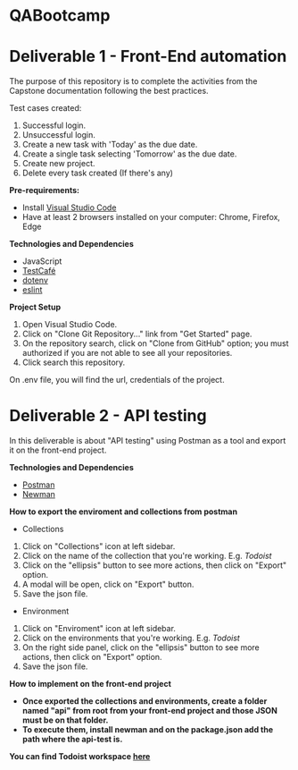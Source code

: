 # QABootcamp
# Deliverable 1 - Front-End automation
The purpose of this repository is to complete the activities from the Capstone documentation following the best practices.

Test cases created:
1. Successful login.
2. Unsuccessful login.
3. Create a new task with 'Today' as the due date.
4. Create a single task selecting 'Tomorrow' as the due date.
5. Create new project.
6. Delete every task created (If there's any)

<b>Pre-requirements: </b>
* Install <a href="https://code.visualstudio.com/download">Visual Studio Code</a>
* Have at least 2 browsers installed on your computer: Chrome, Firefox, Edge

<b>Technologies and Dependencies </b>
* JavaScript
* <a href="https://testcafe.io/">TestCafé</a>
* <a href="https://www.npmjs.com/package/dotenv">dotenv</a>
* <a href="https://www.npmjs.com/search?q=eslint">eslint</a>

<b>Project Setup</b>
1. Open Visual Studio Code.
2. Click on "Clone Git Repository..." link from "Get Started" page.
3. On the repository search, click on "Clone from GitHub" option; you must authorized if you are not able to see all your repositories.
4. Click search this repository.

On .env file, you will find the url, credentials of the project.


# Deliverable 2 - API testing
In this deliverable is about "API testing" using Postman as a tool and export it on the front-end project.

<b> Technologies and Dependencies </b>
* <a href="https://www.postman.com/">Postman</a>
* <a href="https://learning.postman.com/docs/running-collections/using-newman-cli/command-line-integration-with-newman/">Newman </a>

<b> How to export the enviroment and collections from postman </b>
* Collections
1. Click on "Collections" icon at left sidebar.
2. Click on the name of the collection that you're working. E.g. _Todoist_
3. Click on the "ellipsis" button to see more actions, then click on "Export" option.
4. A modal will be open, click on "Export" button.
5. Save the json file.

* Environment
1. Click on "Enviroment" icon at left sidebar.
2. Click on the environments that you're working. E.g. _Todoist_
3. On the right side panel, click on the "ellipsis" button to see more actions, then click on "Export" option.
4. Save the json file.

<b> How to implement on the front-end project <b>
* Once exported the collections and environments, create a folder named "api" from root from your front-end project and those JSON must be on that folder.
* To execute them, install newman and on the **package.json** add the path where the api-test is.

You can find Todoist workspace <a href="https://www.postman.com/ilse-macias/workspace/qa-bootcamp/collection/17467668-0db54632-b1bb-49bc-a843-45a34617724d">here</a>
